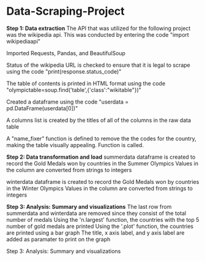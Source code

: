 # Data-Scraping-Project


**Step 1: Data extraction**
The API that was utilized for the following project was the wikipedia api. 
This was conducted by entering the code "import wikipediaapi"

Imported Requests, Pandas, and BeautifulSoup

Status of the wikipedia URL is checked to ensure that it is legal to scrape using the code "print(response.status_code)"

The table of contents is printed in HTML format using the code "olympictable=soup.find('table',{'class':"wikitable"})"

Created a dataframe using the code "userdata = pd.DataFrame(userdata[0])"

A columns list is created by the titles of all of the columns in the raw data table

A "name_fixer" function is defined to remove the the codes for the country, making the table visually appealing. Function is called.




**Step 2: Data transformation and load**
summerdata dataframe is created to record the Gold Medals won by countries in the Summer Olympics
Values in the column are converted from strings to integers

winterdata dataframe is created to record the Gold Medals won by countries in the Winter Olympics
Values in the column are converted from strings to integers



**Step 3: Analysis: Summary and visualizations**
The last row from summerdata and winterdata are removed since they consist of the total number of medals
Using the 'n.largest' function, the countries with the top 5 number of gold medals are printed
Using the '.plot' function, the countries are printed using a bar graph
The title, x axis label, and y axis label are added as paramater to print on the graph


















Step 3: Analysis: Summary and visualizations
